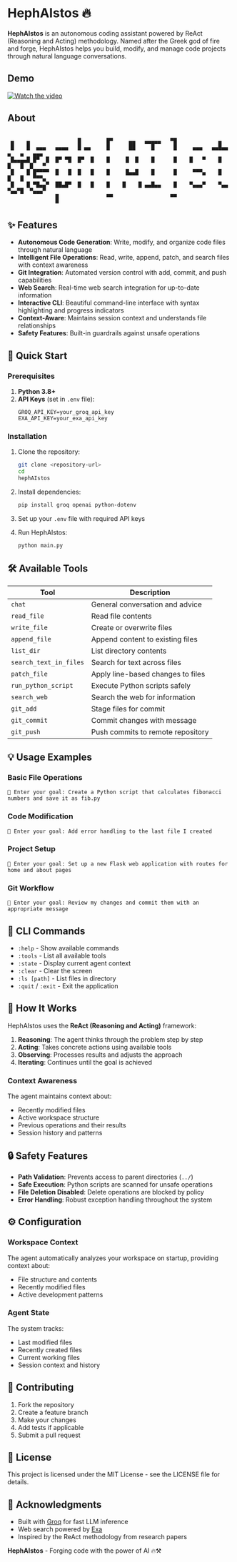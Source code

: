 # HephAIstos 🔥

**HephAIstos** is an autonomous coding assistant powered by ReAct (Reasoning and Acting) methodology. Named after the Greek god of fire and forge, HephAIstos helps you build, modify, and manage code projects through natural language conversations.

## Demo

[![Watch the video](https://img.youtube.com/vi/YIwN4l4LuxI/3.jpg)](https://youtu.be/YIwN4l4LuxI?si=eUqtSghwDqh1QEZ7)

## About

```

 ▄    ▄               █        █▀     ▄▄   ▄▄▄▄▄   ▀█             ▄
 █    █  ▄▄▄   ▄▄▄▄   █ ▄▄     █      ██     █      █     ▄▄▄   ▄▄█▄▄  ▄   ▄   ▄▄▄
 █▄▄▄▄█ █▀  █  █▀ ▀█  █▀  █    █     █  █    █      █    █   ▀    █    █   █  █   ▀
 █    █ █▀▀▀▀  █   █  █   █    █     █▄▄█    █      █     ▀▀▀▄    █    █   █   ▀▀▀▄
 █    █ ▀█▄▄▀  ██▄█▀  █   █    █    █    █ ▄▄█▄▄    █    ▀▄▄▄▀    ▀▄▄  ▀▄▄▀█  ▀▄▄▄▀
               █               ▀▀                  ▀▀
               ▀
```

## ✨ Features

- **Autonomous Code Generation**: Write, modify, and organize code files through natural language
- **Intelligent File Operations**: Read, write, append, patch, and search files with context awareness
- **Git Integration**: Automated version control with add, commit, and push capabilities
- **Web Search**: Real-time web search integration for up-to-date information
- **Interactive CLI**: Beautiful command-line interface with syntax highlighting and progress indicators
- **Context-Aware**: Maintains session context and understands file relationships
- **Safety Features**: Built-in guardrails against unsafe operations

## 🚀 Quick Start

### Prerequisites

1. **Python 3.8+**
2. **API Keys** (set in `.env` file):
   ```env
   GROQ_API_KEY=your_groq_api_key
   EXA_API_KEY=your_exa_api_key
   ```

### Installation

1. Clone the repository:

   ```bash
   git clone <repository-url>
   cd
   hephAIstos
   ```

2. Install dependencies:

   ```bash
   pip install groq openai python-dotenv
   ```

3. Set up your `.env` file with required API keys

4. Run HephAIstos:
   ```bash
   python main.py
   ```

## 🛠️ Available Tools

| Tool                   | Description                       |
| ---------------------- | --------------------------------- |
| `chat`                 | General conversation and advice   |
| `read_file`            | Read file contents                |
| `write_file`           | Create or overwrite files         |
| `append_file`          | Append content to existing files  |
| `list_dir`             | List directory contents           |
| `search_text_in_files` | Search for text across files      |
| `patch_file`           | Apply line-based changes to files |
| `run_python_script`    | Execute Python scripts safely     |
| `search_web`           | Search the web for information    |
| `git_add`              | Stage files for commit            |
| `git_commit`           | Commit changes with message       |
| `git_push`             | Push commits to remote repository |

## 💡 Usage Examples

### Basic File Operations

```
🔎 Enter your goal: Create a Python script that calculates fibonacci numbers and save it as fib.py
```

### Code Modification

```
🔎 Enter your goal: Add error handling to the last file I created
```

### Project Setup

```
🔎 Enter your goal: Set up a new Flask web application with routes for home and about pages
```

### Git Workflow

```
🔎 Enter your goal: Review my changes and commit them with an appropriate message
```

## 🎯 CLI Commands

- `:help` - Show available commands
- `:tools` - List all available tools
- `:state` - Display current agent context
- `:clear` - Clear the screen
- `:ls [path]` - List files in directory
- `:quit` / `:exit` - Exit the application

## 🧠 How It Works

HephAIstos uses the **ReAct (Reasoning and Acting)** framework:

1. **Reasoning**: The agent thinks through the problem step by step
2. **Acting**: Takes concrete actions using available tools
3. **Observing**: Processes results and adjusts the approach
4. **Iterating**: Continues until the goal is achieved

### Context Awareness

The agent maintains context about:

- Recently modified files
- Active workspace structure
- Previous operations and their results
- Session history and patterns

## 🔒 Safety Features

- **Path Validation**: Prevents access to parent directories (`../`)
- **Safe Execution**: Python scripts are scanned for unsafe operations
- **File Deletion Disabled**: Delete operations are blocked by policy
- **Error Handling**: Robust exception handling throughout the system

## ⚙️ Configuration

### Workspace Context

The agent automatically analyzes your workspace on startup, providing context about:

- File structure and contents
- Recently modified files
- Active development patterns

### Agent State

The system tracks:

- Last modified files
- Recently created files
- Current working files
- Session context and history

## 🤝 Contributing

1. Fork the repository
2. Create a feature branch
3. Make your changes
4. Add tests if applicable
5. Submit a pull request

## 📝 License

This project is licensed under the MIT License - see the LICENSE file for details.

## 🙏 Acknowledgments

- Built with [Groq](https://groq.com/) for fast LLM inference
- Web search powered by [Exa](https://exa.ai/)
- Inspired by the ReAct methodology from research papers

**HephAIstos** - Forging code with the power of AI 🔥⚒️
